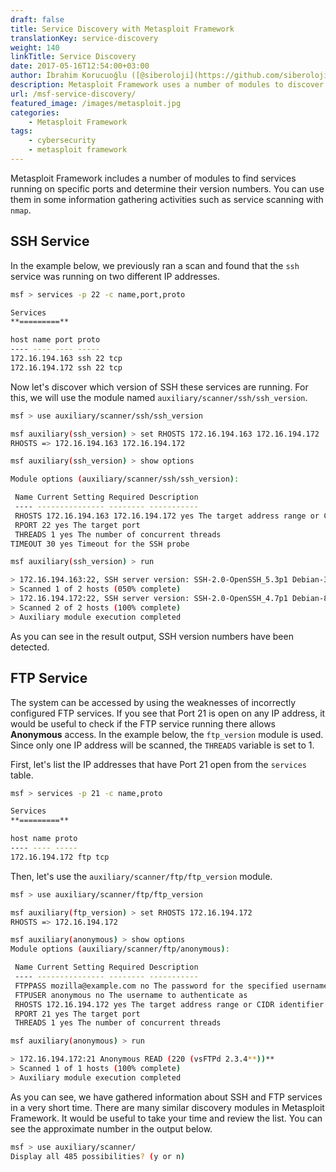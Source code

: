 ```yaml
---
draft: false
title: Service Discovery with Metasploit Framework
translationKey: service-discovery
weight: 140
linkTitle: Service Discovery
date: 2017-05-16T12:54:00+03:00
author: İbrahim Korucuoğlu ([@siberoloji](https://github.com/siberoloji))
description: Metasploit Framework uses a number of modules to discover services running on specific ports and determine their version numbers.
url: /msf-service-discovery/
featured_image: /images/metasploit.jpg
categories:
    - Metasploit Framework
tags:
    - cybersecurity
    - metasploit framework
---
```

Metasploit Framework includes a number of modules to find services running on specific ports and determine their version numbers. You can use them in some information gathering activities such as service scanning with `nmap`.

## SSH Service

In the example below, we previously ran a scan and found that the `ssh` service was running on two different IP addresses.

```bash
msf > services -p 22 -c name,port,proto

Services
**=========**

host name port proto
---- ---- ---- -----
172.16.194.163 ssh 22 tcp
172.16.194.172 ssh 22 tcp
```

Now let's discover which version of SSH these services are running. For this, we will use the module named `auxiliary/scanner/ssh/ssh_version`.

```bash
msf > use auxiliary/scanner/ssh/ssh_version

msf auxiliary(ssh_version) > set RHOSTS 172.16.194.163 172.16.194.172
RHOSTS => 172.16.194.163 172.16.194.172

msf auxiliary(ssh_version) > show options

Module options (auxiliary/scanner/ssh/ssh_version):

 Name Current Setting Required Description
 ---- --------------- -------- -----------
 RHOSTS 172.16.194.163 172.16.194.172 yes The target address range or CIDR identifier
 RPORT 22 yes The target port
 THREADS 1 yes The number of concurrent threads
TIMEOUT 30 yes Timeout for the SSH probe

msf auxiliary(ssh_version) > run

> 172.16.194.163:22, SSH server version: SSH-2.0-OpenSSH_5.3p1 Debian-3ubuntu7
> Scanned 1 of 2 hosts (050% complete)
> 172.16.194.172:22, SSH server version: SSH-2.0-OpenSSH_4.7p1 Debian-8ubuntu1
> Scanned 2 of 2 hosts (100% complete)
> Auxiliary module execution completed
```

As you can see in the result output, SSH version numbers have been detected.

## FTP Service

The system can be accessed by using the weaknesses of incorrectly configured FTP services. If you see that Port 21 is open on any IP address, it would be useful to check if the FTP service running there allows **Anonymous** access. In the example below, the `ftp_version` module is used. Since only one IP address will be scanned, the `THREADS` variable is set to 1.

First, let's list the IP addresses that have Port 21 open from the `services` table.

```bash
msf > services -p 21 -c name,proto

Services
**=========**

host name proto
---- ---- -----
172.16.194.172 ftp tcp
```

Then, let's use the `auxiliary/scanner/ftp/ftp_version` module.

```bash
msf > use auxiliary/scanner/ftp/ftp_version

msf auxiliary(ftp_version) > set RHOSTS 172.16.194.172
RHOSTS => 172.16.194.172

msf auxiliary(anonymous) > show options
Module options (auxiliary/scanner/ftp/anonymous):

 Name Current Setting Required Description
 ---- --------------- -------- -----------
 FTPPASS mozilla@example.com no The password for the specified username
 FTPUSER anonymous no The username to authenticate as
 RHOSTS 172.16.194.172 yes The target address range or CIDR identifier
 RPORT 21 yes The target port
 THREADS 1 yes The number of concurrent threads

msf auxiliary(anonymous) > run

> 172.16.194.172:21 Anonymous READ (220 (vsFTPd 2.3.4**))**
> Scanned 1 of 1 hosts (100% complete)
> Auxiliary module execution completed
```

As you can see, we have gathered information about SSH and FTP services in a very short time. There are many similar discovery modules in Metasploit Framework. It would be useful to take your time and review the list. You can see the approximate number in the output below.

```bash
msf > use auxiliary/scanner/
Display all 485 possibilities? (y or n)
```
